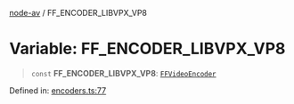 [node-av](../globals.md) / FF\_ENCODER\_LIBVPX\_VP8

# Variable: FF\_ENCODER\_LIBVPX\_VP8

> `const` **FF\_ENCODER\_LIBVPX\_VP8**: [`FFVideoEncoder`](../type-aliases/FFVideoEncoder.md)

Defined in: [encoders.ts:77](https://github.com/seydx/av/blob/f8631fc881b394300b1479f511d55cf1c370a87f/src/constants/encoders.ts#L77)
